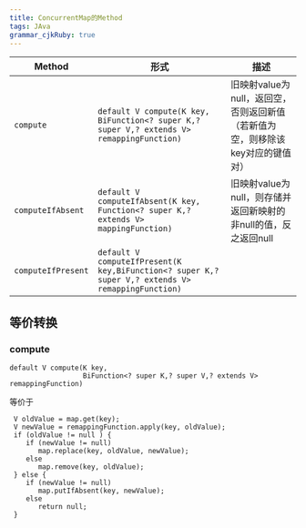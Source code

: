 ```yaml
---
title: ConcurrentMap的Method 
tags: JAva
grammar_cjkRuby: true
---
```



| Method | 形式|描述|
|---|---|---|
| ```compute``` |  ```default V compute(K key, BiFunction<? super K,? super V,? extends V> remappingFunction)``` | 旧映射value为null，返回空，否则返回新值	（若新值为空，则移除该key对应的键值对） |
| ```computeIfAbsent``` | ```default V computeIfAbsent(K key, Function<? super K,? extends V> mappingFunction)``` |旧映射value为null，则存储并返回新映射的非null的值，反之返回null|
| ```computeIfPresent``` | ```default V computeIfPresent(K key,BiFunction<? super K,? super V,? extends V> remappingFunction)``` | |
## 等价转换

### compute

```
default V compute(K key,
                  BiFunction<? super K,? super V,? extends V> remappingFunction)
```
等价于
```
 V oldValue = map.get(key);
 V newValue = remappingFunction.apply(key, oldValue);
 if (oldValue != null ) {
    if (newValue != null)
       map.replace(key, oldValue, newValue);
    else
       map.remove(key, oldValue);
 } else {
    if (newValue != null)
       map.putIfAbsent(key, newValue);
    else
       return null;
 }
```